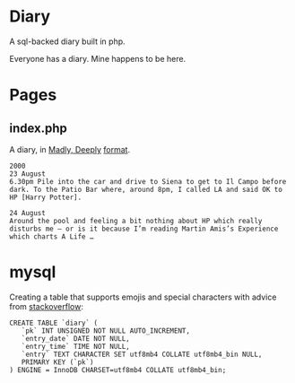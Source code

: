 # Diary

A sql-backed diary built in php.

Everyone has a diary. Mine happens to be here.

# Pages

## index.php

A diary, in [Madly, Deeply](https://www.amazon.com/dp/1250847958) [format](https://www.theguardian.com/film/2022/sep/24/alan-rickmans-secret-showbiz-diaries-harry-potter).

```
2000
23 August
6.30pm Pile into the car and drive to Siena to get to Il Campo before dark. To the Patio Bar where, around 8pm, I called LA and said OK to HP [Harry Potter].

24 August
Around the pool and feeling a bit nothing about HP which really disturbs me – or is it because I’m reading Martin Amis’s Experience which charts A Life …
```

# mysql

Creating a table that supports emojis and special characters with advice from [stackoverflow](https://stackoverflow.com/questions/39463134/how-to-store-emoji-character-in-mysql-database):

```
CREATE TABLE `diary` (
   `pk` INT UNSIGNED NOT NULL AUTO_INCREMENT,
   `entry_date` DATE NOT NULL,
   `entry_time` TIME NOT NULL,
   `entry` TEXT CHARACTER SET utf8mb4 COLLATE utf8mb4_bin NULL,
   PRIMARY KEY (`pk`)
) ENGINE = InnoDB CHARSET=utf8mb4 COLLATE utf8mb4_bin;
```

